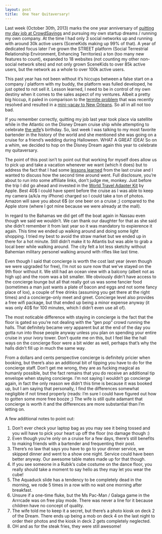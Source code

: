 ```yaml
---
layout: post
title:  One Year Quitaversary!
---
```


Last week (October 30th, 2013) marks the one year anniversary of [quitting my day job at CrowdSavings](/2013/02/23/crowdsavings-i-quit/) and pursuing my own startup dreams / running my own company. At the time I had only 3 social networks up and running with around 30k active users (SceneKids making up 99% of that). A year of dedicated focus later I’ve grown the STREET platform (Social Terrestrial Relationship Environment, Enhancing Territories) a ton (too many new features to count), expanded to 18 websites (not counting my other non-social network sites) and not only grown SceneKids to over 85k active users, but the network as a whole to over 100k active users.

This past year has not been without it’s hiccups between a false start on a company / platform with my buddy, the platform was fulled developed, he just opted to not sell it. Lesson learned, I need to be in control of my own destiny when it comes to the sales aspect of my ventures. Albeit a pretty big hiccup, it paled in comparison to the [termite problem](/2013/10/21/were-termites-the-least-of-our-problems/) that was recently resolved and resulted in a [mini-vacay to New Orleans](/2013/10/14/new-orleans-is-more-than-just-mardi-gras-you-know/). So all in all not too bad.

If you remember correctly, quitting my job last year took place via satellite while in the Atlantic on the Disney Dream cruise ship while attempting to celebrate [the wife](http://thatgirljen.com)’s birthday. So, last week I was talking to my most favorite bartender in the history of the world and she mentioned she was going on a cruise for a friend’s wedding during Halloween. WHAT A GREAT IDEA! So on a whim, we decided to hop on the Disney Dream again this year to celebrate my quitaversary.

The point of this post isn’t to point out that working for myself does allow us to pick up and take a vacation whenever we want (which it does) but to address the fact that I had some [lessons learned](/2012/11/06/first-cruise-lessons-learned/) from the last cruise and I wanted to discuss how the second time around went. Full disclosure, you’re about to run into some affiliate links, don’t judge me, monkey. Just before the trip I did go ahead and invested in the [World Travel Adapter Kit](http://www.amazon.com/gp/product/B002CJNCS4/ref=as_li_ss_tl?ie=UTF8&camp=1789&creative=390957&creativeASIN=B002CJNCS4&linkCode=as2&tag=joshtronic-20) by Apple. Best 40$ I could have spent before the cruise as I was able to keep my camera (a/k/a my iPhone) charged so I could take a ton of photos. Amazon will save you about 6$ (or one beer on a cruise ;) compared to the Apple store (where I got mine because we were already at the mall).

In regard to the Bahamas we did get off the boat again in Nassau even though we said we wouldn’t. We can thank our daughter for that as she said she didn’t remember it from last year so it was mandatory to expierence it again. This time we ended up walking around and doing some light shopping. I tried my best to avoid the straw market but we ended up in there for a hot minute. Still didn’t make it to Atlantis but was able to grab a local beer while walking around. The city felt a lot less sketchy without Bahemian military personel walking around with rifles like last time.

Even though I said that concierge is worth the cost last year (even though we were upgraded for free), I’m not so sure now that we’ve stayed on the 9th floor without it. We still had an ocean view with a balcony (albeit not as high up) and the room was a bit smaller. We obviously didn’t have access to the concierge lounge but all that really got us was some fancier food (sometimes a man just wants a plate of bacon and eggs and not some fancy place of lox), a couple of free drinks (assuming you get there at the right times) and a concierge-only meet and greet. Concierge level also provides a free wifi package, but that ended up being a minor expense anyway (it was only 40$ for 100 minutes, which I didn’t even use all of).

The most noticable difference with staying in concierge is the fact that the floor is gated so you’re not dealing with the “gen pop” crowd running the halls. That definitely became very apparent but at the end of the day you gotta run into those people anyway unless you plan on spending your entire cruise in your ivory tower. Don’t quote me on this, but I feel like the hall ways on the concierge floor were a bit wider as well, perhaps that’s why the halls didn’t fill up in much the same way.

From a dollars and cents perspective concierge is definitely pricier when booking, but there’s also an additional bit of tipping you have to do for the concierge staff. Don’t get me wrong, they are as fucking magical as humanly possible, but the fact remains that you do receive an additional tip envelope when staying concierge. I’m not saying I wouldn’t go concierge again, in fact the only reason we didn’t this time is because it was booked up, but I am saying that personally, I find the differences somewhat negligible if not timed properly (reads: I’m sure I could have figured out how to gotten some more free booze ;) The wife is still quite adamant that concierge is worth it and the differences are more substantial than I’m letting on.

A few additional notes to point out:

1. Don’t ever check your laptop bag as you may see it being tossed and you will have to pick your heart up off the floor (no damage though :)
2. Even though you’re only on a cruise for a few days, there’s still benefits to making friends with a bartender and frequenting their post.
3. There’s no law that says you have to go to your dinner service, we skipped dinner and went to a show one night. Service could have been better anyway. Our awesome table mates made up for that though.
4. If you see someone in a Rubik’s cube costume on the dance floor, you really should take a moment to say hello as they may let you wear the cube!
5. The Aquaduck slide has a tendency to be completely dead in the morning, we rode 5 times in a row with no wait one morning after breakfast.
6. Unsure if a one-time fluke, but the Ms Pac-Man / Galaga game in the Arrrcade was on free play mode. There was never a line for it because children have no concept of quality.
7. The wife told me to keep it a secret, but there’s a photo kiosk on deck 2 of the Dream. There ends up being a mob on deck 4 on the last night to order their photos and the kiosk in deck 2 gets completely neglected.
6. OH and as for the steak fries, they were still awesome!
